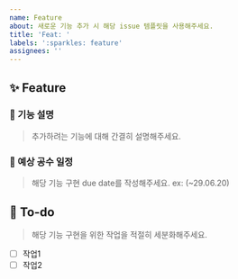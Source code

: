 ```yaml
---
name: Feature
about: 새로운 기능 추가 시 해당 issue 템플릿을 사용해주세요.
title: 'Feat: '
labels: ':sparkles: feature'
assignees: ''
---
```


## ✨ Feature

### 📌 기능 설명

> 추가하려는 기능에 대해 간결히 설명해주세요.

### 📅 예상 공수 일정

> 해당 기능 구현 due date를 작성해주세요. ex: (~29.06.20)

## 🌿 To-do

> 해당 기능 구현을 위한 작업을 적절히 세분화해주세요.

- [ ] 작업1
- [ ] 작업2
